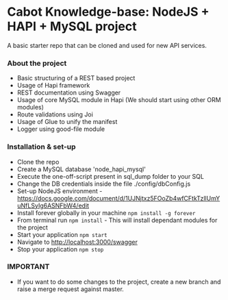 # Cabot Knowledge-base: NodeJS + HAPI + MySQL project #

A basic starter repo that can be cloned and used for new API services.

### About the project
* Basic structuring of a REST based project
* Usage of Hapi framework
* REST documentation using Swagger
* Usage of core MySQL module in Hapi (We should start using other ORM modules)
* Route validations using Joi
* Usage of Glue to unify the manifest
* Logger using good-file module

### Installation & set-up
* Clone the repo
* Create a MySQL database 'node_hapi_mysql'
* Execute the one-off-script present in sql_dump folder to your SQL
* Change the DB credentials inside the file ./config/dbConfig.js
* Set-up NodeJS environment - <https://docs.google.com/document/d/1UJNjtxz5FOoZb4wfCFtkTzllUmYuNfLSyIg6ASNFbW4/edit>
* Install forever globally in your machine `npm install -g forever`
* From terminal run `npm install` - This will install dependant modules for the project
* Start your application `npm start`
* Navigate to <http://localhost:3000/swagger>
* Stop your application `npm stop`

### IMPORTANT
* If you want to do some changes to the project, create a new branch and raise a merge request against master.
